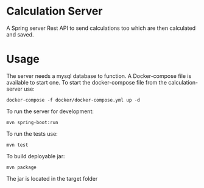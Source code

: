 # Calculation Server 
A Spring server Rest API to send calculations too which are then calculated and saved.

# Usage
The server needs a mysql database to function. A Docker-compose file is available to start one.
To start the docker-compose file from the calculation-server use:
```
docker-compose -f docker/docker-compose.yml up -d
```

To run the server for development: 
```
mvn spring-boot:run
```

To run the tests use:
```
mvn test
```

To build deployable jar:
```
mvn package
```
The jar is located in the target folder


